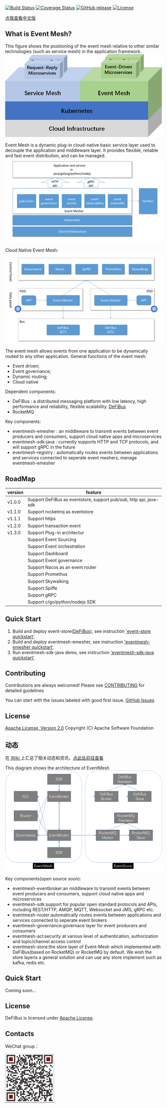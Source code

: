 [![Build Status](https://www.travis-ci.org/WeBankFinTech/DeFiBus.svg?branch=master)](https://www.travis-ci.org/WeBankFinTech/EventMesh)
[![Coverage Status](https://coveralls.io/repos/github/WeBankFinTech/DeFiBus/badge.svg?branch=master)](https://coveralls.io/github/WeBankFinTech/EventMesh?branch=master)
[![GitHub release](https://img.shields.io/badge/release-download-orange.svg)](https://github.com/WeBankFinTech/EventMesh/releases)
[![License](https://img.shields.io/badge/license-Apache%202-4EB1BA.svg)](https://www.apache.org/licenses/LICENSE-2.0.html)

[点我查看中文版](README.zh-CN.md)

## What is Event Mesh?
This figure shows the positioning of the event mesh relative to other similar technologies (such as service mesh) in the application framework.
![architecture1](docs/images/eventmesh-define.png)

Event Mesh is a dynamic plug-in cloud-native basic service layer used to decouple the application and middleware layer. It provides flexible, reliable and fast event distribution, and can be managed.
![architecture1](docs/images/eventmesher.png)

Cloud Native Event Mesh:
![architecture2](docs/images/bus.png)

The event mesh allows events from one application to be dynamically routed to any other application.
General functions of the event mesh:
* Event driven;
* Event governance;
* Dynamic routing;
* Cloud native

Dependent components:
* DeFiBus : a distributed messaging platform with low latency, high performance and reliability, flexible scalability. [DeFiBus](https://github.com/WeBankFinTech/DeFiBus)
* RocketMQ

Key components:
* eventmesh-emesher : an middleware to transmit events between event producers and consumers, support cloud native apps and microservices
* eventmesh-sdk-java : currently supports HTTP and TCP protocols, and will support gRPC in the future
* eventmesh-registry : automatically routes events between applications and services connected to seperate event meshers, manage eventmesh-emesher

## RoadMap
| version | feature |
| ----    | ----    |
| v1.0.0  |Support DeFiBus as eventstore, support pub/sub, http api, java-sdk|
| v1.1.0  |Support rocketmq as eventstore|
| v1.1.1  |Support https|
| v1.2.0  |Support transaction event|
| v1.3.0  |Support Plug-in architectur|
|         |Support Event Sourcing|
|         |Support Event orchestration|
|         |Support Dashboard|
|         |Support Event governance|
|         |Support Nacos as an event router|
|         |Support Promethus|
|         |Support Skywalking|
|         |Support Spiffe|
|         |Support gRPC|
|         |Support c/go/python/nodejs SDK|

## Quick Start
1. Build and deploy event-store([DeFiBus](https://github.com/WeBankFinTech/DeFiBus)), 
   see instruction ['event-store quickstart'](docs/en/instructions/eventmesh-store-quickstart.md).
2. Build and deploy eventmesh-emesher, see instruction ['eventmesh-emesher quickstart'](docs/en/instructions/eventmesh-emesher-quickstart.md).
3. Run eventmesh-sdk-java demo, see instruction ['eventmesh-sdk-java quickstart'](docs/en/instructions/eventmesh-sdk-java-quickstart.md). 

## Contributing
Contributions are always welcomed! Please see [CONTRIBUTING](CONTRIBUTING.md) for detailed guidelines

You can start with the issues labeled with good first issue. 
[GitHub Issues](https://github.com/WeBankFinTech/EventMesh/issues)

## License
[Apache License, Version 2.0](http://www.apache.org/licenses/LICENSE-2.0.html) Copyright (C) Apache Software Foundation

## 动态
在[ Wiki ](https://github.com/WeBankFinTech/DeFiBus/wiki)上汇总了相关动态和资讯，[点此处前往查看](https://github.com/WeBankFinTech/DeFiBus/wiki)

This diagram shows the architecture of EventMesh
![architecture2](./docs/images/eventmesh.png)

Key components(open source soon):
* eventmesh-eventbroker:an middleware to transmit events between event producers and consumers, support cloud native apps and microservices
* eventmesh-sdk:support for popular open standard protocols and APIs, including REST/HTTP, AMQP, MQTT, Websocket and JMS, gRPC etc.
* eventmesh-router:automatically routes events between applications and services connected to seperate event brokers
* eventmesh-governance:governace layer for event producers and consumers
* eventmesh-acl:security at various level of authentication, authorization and topic/channel access control
* eventmesh-store:the store layer of Event-Mesh which implemented with DeFiBus(based on RocketMQ) or RocketMQ by default. We wish the store layeris a general solution and can use any store implement such as kafka, redis etc.

## Quick Start
Coming soon...

## License
DeFiBus is licensed under [Apache License](https://github.com/WeBankFinTech/DeFiBus/blob/master/LICENSE).

## Contacts
WeChat group：

![wechat_qr](docs/images/mesh-helper.png)


